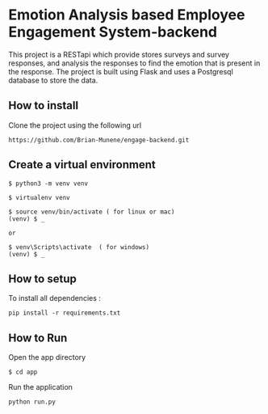# Emotion Analysis based Employee Engagement System-backend
This project is a RESTapi which provide stores surveys and survey responses, and analysis the responses to find the emotion that is present in the response.
The project is built using Flask and uses a Postgresql database to store the data.

## How to install
Clone the project using the following url

`https://github.com/Brian-Munene/engage-backend.git`

## Create a virtual environment
```shell script
$ python3 -m venv venv

$ virtualenv venv

$ source venv/bin/activate ( for linux or mac)
(venv) $ _

or

$ venv\Scripts\activate  ( for windows)
(venv) $ _
```


## How to setup
To install all dependencies :

```shell script
pip install -r requirements.txt
```

## How to Run
Open the app directory

```shell script
$ cd app
```
Run the application
```shell script
python run.py
```